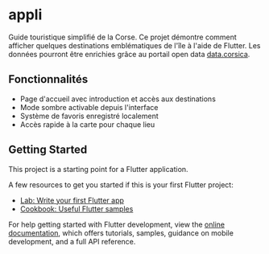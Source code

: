 # appli

Guide touristique simplifié de la Corse. Ce projet démontre comment afficher
quelques destinations emblématiques de l'île à l'aide de Flutter.
Les données pourront être enrichies grâce au portail open data
[data.corsica](https://www.data.corsica/pages/portail/).

## Fonctionnalités

- Page d'accueil avec introduction et accès aux destinations
- Mode sombre activable depuis l'interface
- Système de favoris enregistré localement
- Accès rapide à la carte pour chaque lieu

## Getting Started

This project is a starting point for a Flutter application.

A few resources to get you started if this is your first Flutter project:

- [Lab: Write your first Flutter app](https://docs.flutter.dev/get-started/codelab)
- [Cookbook: Useful Flutter samples](https://docs.flutter.dev/cookbook)

For help getting started with Flutter development, view the
[online documentation](https://docs.flutter.dev/), which offers tutorials,
samples, guidance on mobile development, and a full API reference.

